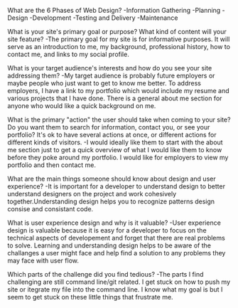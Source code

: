 What are the 6 Phases of Web Design?
-Information Gathering
-Planning
-Design
-Development
-Testing and Delivery
-Maintenance

What is your site's primary goal or purpose? What kind of content will your site feature?
-The primary goal for my site is for informative purposes. It will serve as an introduction to me, my background, professional history, how to contact me, and links to my social profile.

What is your target audience's interests and how do you see your site addressing them?
-My target audience is probably future employers or maybe people who just want to get to know me better. To address employers, I have a link to my portfolio which would include my resume and various projects that I have done. There is a general about me section for anyone who would like a quick background on me.

What is the primary "action" the user should take when coming to your site? Do you want them to search for information, contact you, or see your portfolio? It's ok to have several actions at once, or different actions for different kinds of visitors.
-I would ideally like them to start with the about me section just to get a quick overview of what I would like them to know before they poke around my portfolio. I would like for employers to view my portfolio and then contact me.

What are the main things someone should know about design and user experience?
-It is important for a developer to understand design to better understand designers on the project and work cohesively together.Understanding design helps you to recognize patterns design consise and consistant code.

What is user experience design and why is it valuable?
-User experience design is valuable because it is easy for a developer to focus on the technical aspects of developement and forget that there are real problems to solve. Learning and understanding design helps to be aware of the challanges a user might face and help find a solution to any problems they may face with user flow.

Which parts of the challenge did you find tedious?
-The parts I find challenging are still command line/git related. I get stuck on how to push my site or itegrate my file into the command line. I know what my goal is but I seem to get stuck on these little things that frustrate me.

